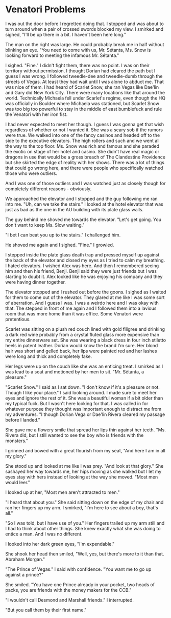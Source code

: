 # Venatori Problems
I was out the door before I regretted doing that.  I stopped and was about to turn around when a pair of crossed swords blocked my view.  I smirked and sighed, "I'll be up there in a bit. I haven't been here long."

The man on the right was large.  He could probably break me in half without blinking an eye.  "You need to come with us, Mr. Sétanta, Ms. Snow is looking forward to meeting the infamous Mr. Sétanta."

I sighed.  "Fine."  I didn't fight them, there was no point.  I was on their territory without permission.  I thought Dorian had cleared the path but I guess I was wrong.  I followed tweedle-dee and tweedle-dumb through the streets of Vegas.  At least they had wait until I was alone to abduct me.  That was nice of them.  I had heard of Scarlet Snow, she ran Vegas like Dae'lin and Gary did New York City.  There were many locations like that around the world.  Technically Michaela fell under Scarlet's regime, even though the HQ was officially in Boulder where Michaela was stationed, but Scarlet Snow was too big too powerful to stay in the middle of east bumblefuck and rule the Venatori with her iron fist.

I had never expected to meet her though.  I guess I was gonna get that wish regardless of whether or not I wanted it.  She was a scary sob if the rumors were true.  We walked into one of the fancy casinos and headed off to the side to the executive elevators.  The high rollers and such and we went all the way to the top floor.  Ms. Snow was rich and famous and she paraded the exotic on stage of her hotel and casino.  She didn't have real magic or dragons in use that would be a gross breach of The Clandestine Providence but she skirted the edge of reality with her shows.  There was a lot of things that could go wrong here, and there were people who specifically watched those who were outliers.  

And I was one of those outliers and I was watched just as closely though for completely different reasons - obviously.

We approached the elevator and I stopped and the guy following me ran into me.    "Uh, can we take the stairs."  I looked at the hotel elevator that was just as bad as the one in the AU building with its plate glass walls.  

The guy behind me  shoved me towards the elevator.  "Let's get going. You don't want to keep Ms. Slow waiting."

"I bet I can beat you up to the stairs."  I challenged him.

He shoved me again and I sighed.  "Fine."  I growled.

I stepped inside the plate glass death trap and pressed myself up against the back of the elevator and closed my eyes as I tried to calm my breathing.  I hated elevators.  I wished Alex was here.  And then I remembered seeing him and then his friend, Benji.  Benji said they were just friends but I was starting to doubt it.  Alex looked like he was enjoying his company and they were having dinner together.

The elevator stopped and I rushed out before the goons.  I sighed as I waited for them to come out of the elevator.  They glared at me like I was some sort of aberration.  And I guess I was.  I was a weirdo here and I was okay with that.  The stepped in front of me again and I followed them into a lavious room that was more home than it was office.  Some Venatori were pretentious.  

Scarlet was sitting on a plush red couch lined with gold filigree and drinking a dark red wine probably from a crystal fluted glass more expensive than my entire dinnerware set.  She was wearing a black dress in four inch stiletto heels in patent leather.  Dorian would know the brand I'm sure.  Her blond hair was short and gelled back, her lips were painted red and her lashes were long and thick and completely fake. 

 Her legs were up on the couch like she was an enticing treat.  I smirked as I was lead to a seat and motioned by her men to sit.  "Mr. Sétanta, a pleasure."

"Scarlet Snow."  I said as I sat down.  "I don't know if it's a pleasure or not.  Though I like your place."  I said looking around.  I made sure to meet her eyes and ignore the rest of it.  She was a beautiful woman if a bit older than my typical fuck.  But I wasn't here looking for that.  I was called in for whatever purpose they thought was important enough to distract me from my adventures.  "I though Dorian Vega or Dae'lin Rivera cleared my passage before I landed."

She gave me a flowery smile that spread her lips thin against her teeth.  "Ms. Rivera did, but I still wanted to see the boy who is friends with the monsters."

I grinned and bowed with a great flourish from my seat, "And here I am in all my glory."

She stood up and looked at me like I was prey.  "And look at that glory."  She sashayed her way towards me, her hips moving as she walked but I let my eyes stay with hers instead of looking at the way she moved.  "Most men would leer."

I looked up at her, "Most men aren't attracted to men."

"I heard that about you."  She said sitting down on the edge of my chair and ran her fingers up my arm.  I smirked, "I'm here to see about a boy, that's all."

"So I was told, but I have use of you."  Her fingers trailed up my arm still and I had to think about other things.  She knew exactly what she was doing to entice a man.  And I was no different.  

I looked into her dark green eyes, "I'm expendable."

She shook her head then smiled, "Well, yes, but there's more to it than that.   Abraham Morgan."

"The Prince of Vegas."  I said with confidence.  "You want me to go up against a prince?"

She smiled.  "You have one Prince already in your pocket, two heads of packs, you are friends with the money makers for the CCB."

"I wouldn't call Desmond and Marshall friends."  I interrupted.

"But you call them by their first name."



<!--stackedit_data:
eyJoaXN0b3J5IjpbLTU1NjQzNDIzOSw2MjE0MTMwMDEsLTQyMj
g5OTYxNSwtMjA5OTEwNTAxLC05OTI2MTMxNDgsLTMxNzI0Mzg2
NCwtMTg1MDEzNzQ3NywtMTU5Mzk2MjE4NiwtMTkxNzExNTM0MS
wxMzM1MTA5NTI2LDE1ODk0NjcxOTYsLTE0MTU1MzEzMjYsMTgy
OTg2NDMwMSwxOTQwNDE4NCwtNzkxNTI0NDMyLC0xNTU5NTQ0MD
MxLC0yNjAxNDc4OTAsMTgzMTI0NTI1MCwyMDg5NTQ3OTY3LC0x
OTE5OTkzNTIzXX0=
-->